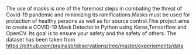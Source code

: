 The use of masks is one of the foremost steps in combating the threat of Covid-19 pandemic and minimizing its ramifications.Masks must be used for protection of healthy persons as well as for source control.This project aims to create a COVID-19 Mask Detector in Python using Keras,Tensorflow and OpenCV.
Its goal is to ensure your safety and the safety of others.
The dataset has been taken from https://github.com/prajnasb/observations/tree/master/experiements/data

